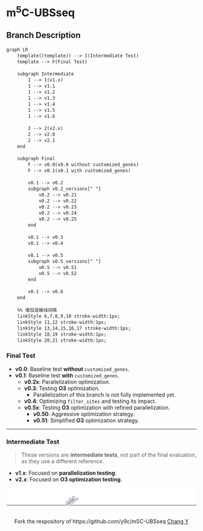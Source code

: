 # m<sup>5</sup>C-UBSseq

## Branch Description

```mermaid
graph LR
    template((template)) --> I(Intermediate Test)
    template --> F(Final Test)
    
    subgraph Intermediate
        I --> 1(v1.x)
        1 --> v1.1
        1 --> v1.2
        1 --> v1.3
        1 --> v1.4
        1 --> v1.5
        1 --> v1.6
        
        I --> 2(v2.x)
        2 --> v2.0
        2 --> v2.1
    end
    
    subgraph Final
        F --> v0.0(v0.0 without customized_genes)
        F --> v0.1(v0.1 with customized_genes)
        
        v0.1 --> v0.2
        subgraph v0.2_versions[" "]
            v0.2 --> v0.21
            v0.2 --> v0.22
            v0.2 --> v0.23
            v0.2 --> v0.24
            v0.2 --> v0.25
        end
        
        v0.1 --> v0.3
        v0.1 --> v0.4
        
        v0.1 --> v0.5
        subgraph v0.5_versions[" "]
            v0.5 --> v0.51
            v0.5 --> v0.52
        end
        
        v0.1 --> v0.6
    end

    %% 增加连接线间隔
    linkStyle 6,7,8,9,10 stroke-width:1px;
    linkStyle 11,12 stroke-width:1px;
    linkStyle 13,14,15,16,17 stroke-width:1px;
    linkStyle 18,19 stroke-width:1px;
    linkStyle 20,21 stroke-width:1px;
```

### **Final Test**  
- **v0.0**: Baseline test **without** `customized_genes`.  
- **v0.1**: Baseline test **with** `customized_genes`.  
  - **v0.2x**: Parallelization optimization.  
  - **v0.3**: Testing **O3** optimization.  
    - Parallelization of this branch is not fully implemented yet.  
  - **v0.4**: Optimizing `filter_sites` and testing its impact.  
  - **v0.5x**: Testing **O3** optimization with refined parallelization.  
    - **v0.50**: Aggressive optimization strategy.  
    - **v0.51**: Simplified **O3** optimization strategy.  

---

### **Intermediate Test**  

> These versions are **intermediate tests**, not part of the final evaluation, as they use a different reference.  

- **v1.x**: Focused on **parallelization testing**.  
- **v2.x**: Focused on **O3 optimization testing**.  

<p align="center">
<img
  src="https://raw.githubusercontent.com/y9c/y9c/master/resource/footer_line.svg?sanitize=true"
/>
</p>
<p align="center">
Fork the respository of https://github.com/y9c/m5C-UBSseq
<a href="https://github.com/y9c" target="_blank">Chang Y</a>
</p>
<p align="center">